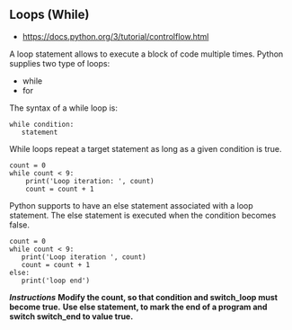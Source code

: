 ## Loops (While)

- https://docs.python.org/3/tutorial/controlflow.html

A loop statement allows to execute a block of code multiple times. Python supplies two type of loops: 
* while 
* for 

The syntax of a while loop is:

```
while condition:
   statement
```

While loops repeat a target statement as long as a given condition is true.

```
count = 0
while count < 9:
    print('Loop iteration: ', count)
    count = count + 1
```

Python supports to have an else statement associated with a loop statement. The else statement is executed when the condition becomes false.

```
count = 0
while count < 9:
   print('Loop iteration ', count)
   count = count + 1
else:
   print('loop end')
```

**_Instructions_**
**Modify the count, so that condition and switch_loop must become true.**
**Use else statement, to mark the end of a program and switch switch_end to value true.**
